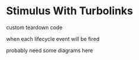 # Stimulus With Turbolinks

custom teardown code

when each lifecycle event will be fired

probably need some diagrams here


